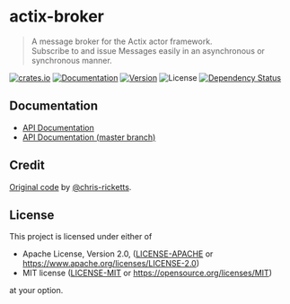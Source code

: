 # actix-broker

> A message broker for the Actix actor framework.  
> Subscribe to and issue Messages easily in an asynchronous or synchronous manner.

[![crates.io](https://img.shields.io/crates/v/actix-broker?label=latest)](https://crates.io/crates/actix-broker)
[![Documentation](https://docs.rs/actix-broker/badge.svg?version=0.4.0-beta.1)](https://docs.rs/actix-broker/0.4.0-beta.1)
[![Version](https://img.shields.io/badge/rustc-1.46+-ab6000.svg)](https://blog.rust-lang.org/2019/12/19/Rust-1.46.0.html)
![License](https://img.shields.io/crates/l/actix-broker.svg)
[![Dependency Status](https://deps.rs/crate/actix/0.4.0-beta.1/status.svg)](https://deps.rs/crate/actix/0.4.0-beta.1)

## Documentation

- [API Documentation](https://docs.rs/actix-broker)
- [API Documentation (master branch)](https://actix.rs/actix/actix_broker)

## Credit

[Original code](https://github.com/chris-ricketts/actix-broker) by [@chris-ricketts](https://github.com/chris-ricketts).

## License

This project is licensed under either of

- Apache License, Version 2.0, ([LICENSE-APACHE](LICENSE-APACHE) or
  https://www.apache.org/licenses/LICENSE-2.0)
- MIT license ([LICENSE-MIT](LICENSE-MIT) or
  https://opensource.org/licenses/MIT)

at your option.
